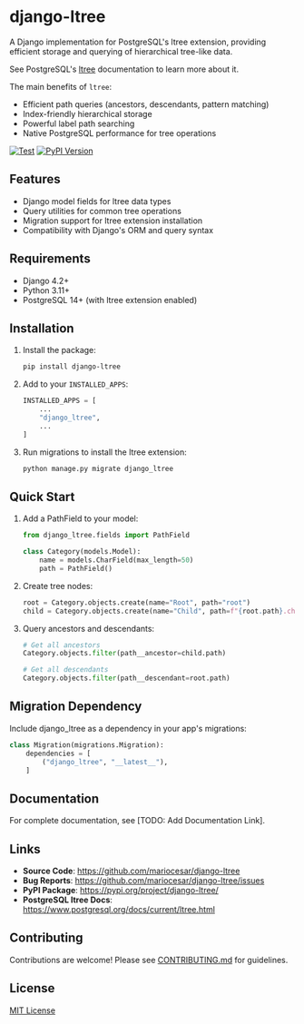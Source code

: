 # django-ltree

A Django implementation for PostgreSQL's ltree extension, providing efficient storage and querying of hierarchical tree-like data.

See PostgreSQL's [ltree](https://www.postgresql.org/docs/current/ltree.html) documentation to learn
more about it.

The main benefits of `ltree`:

- Efficient path queries (ancestors, descendants, pattern matching)
- Index-friendly hierarchical storage
- Powerful label path searching
- Native PostgreSQL performance for tree operations

[![Test](https://github.com/mariocesar/django-ltree/actions/workflows/test.yml/badge.svg)](https://github.com/mariocesar/django-ltree/actions/workflows/test.yml)
[![PyPI Version](https://img.shields.io/pypi/v/django-ltree.svg)](https://pypi.org/project/django-ltree/)

## Features

- Django model fields for ltree data types
- Query utilities for common tree operations
- Migration support for ltree extension installation
- Compatibility with Django's ORM and query syntax

## Requirements

- Django 4.2+
- Python 3.11+
- PostgreSQL 14+ (with ltree extension enabled)

## Installation

1. Install the package:
   ```bash
   pip install django-ltree
   ```

2. Add to your `INSTALLED_APPS`:
   ```python
   INSTALLED_APPS = [
       ...
       "django_ltree",
       ...
   ]
   ```

3. Run migrations to install the ltree extension:
   ```bash
   python manage.py migrate django_ltree
   ```

## Quick Start

1. Add a PathField to your model:
   ```python
   from django_ltree.fields import PathField

   class Category(models.Model):
       name = models.CharField(max_length=50)
       path = PathField()
   ```

2. Create tree nodes:
   ```python
   root = Category.objects.create(name="Root", path="root")
   child = Category.objects.create(name="Child", path=f"{root.path}.child")
   ```

3. Query ancestors and descendants:
   ```python
   # Get all ancestors
   Category.objects.filter(path__ancestor=child.path)

   # Get all descendants
   Category.objects.filter(path__descendant=root.path)
   ```

## Migration Dependency

Include django_ltree as a dependency in your app's migrations:

```python
class Migration(migrations.Migration):
    dependencies = [
        ("django_ltree", "__latest__"),
    ]
```

## Documentation

For complete documentation, see [TODO: Add Documentation Link].

## Links

- **Source Code**: https://github.com/mariocesar/django-ltree
- **Bug Reports**: https://github.com/mariocesar/django-ltree/issues
- **PyPI Package**: https://pypi.org/project/django-ltree/
- **PostgreSQL ltree Docs**: https://www.postgresql.org/docs/current/ltree.html

## Contributing

Contributions are welcome! Please see [CONTRIBUTING.md](https://github.com/mariocesar/django-ltree/blob/main/CONTRIBUTING.md) for guidelines.

## License

[MIT License](https://github.com/mariocesar/django-ltree/blob/main/LICENSE)
